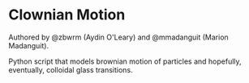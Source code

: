 # Clownian Motion
Authored by @zbwrm (Aydin O'Leary) and @mmadanguit (Marion Madanguit).

Python script that models brownian motion of particles and hopefully, eventually, colloidal glass transitions.
